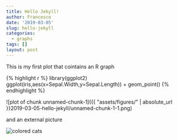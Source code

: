 ```yaml
---
title: Hello Jekyll!
author: Francesco
date: '2019-03-05'
slug: hello-jekyll
categories:
  - graphs
tags: []
layout: post
---
```


This is my first plot that cointains an R graph


{% highlight r %}
library(ggplot2)
ggplot(iris,aes(x=Sepal.Width,y=Sepal.Length)) + geom_point()
{% endhighlight %}

![plot of chunk unnamed-chunk-1]({{ "assets/figures/" | absolute_url }}2019-03-05-hello-jekyll/unnamed-chunk-1-1.png)

and an external picture

![colored cats](https://raw.githubusercontent.com/brdauria/codingclubuc3m_talk/master/docs/images/cats.jpg)

```
